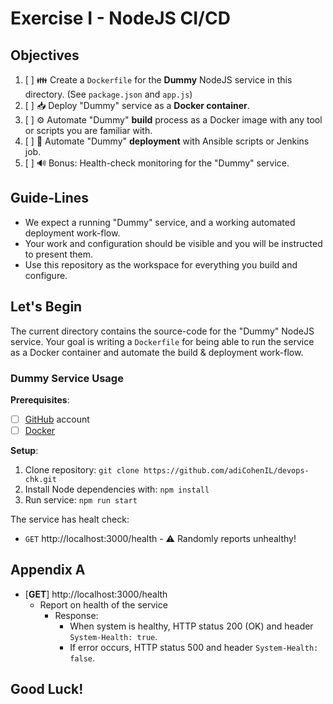 # Exercise I - NodeJS CI/CD

## Objectives

1. [ ] 👪 Create a `Dockerfile` for the **Dummy** NodeJS service in this
  directory. (See `package.json` and `app.js`)
1. [ ] 📥 Deploy "Dummy" service as a **Docker container**.
1. [ ] ⚙️ Automate "Dummy" **build** process as a Docker image with any tool
  or scripts you are familiar with.
1. [ ] 🔄 Automate "Dummy" **deployment** with Ansible scripts or Jenkins job.
1. [ ] 🔊 Bonus: Health-check monitoring for the "Dummy" service.

## Guide-Lines

- We expect a running "Dummy" service, and a working automated deployment work-flow. 
- Your work and configuration should be visible and you will be instructed to
  present them.
- Use this repository as the workspace for everything you build and configure.

## Let's Begin

The current directory contains the source-code for the "Dummy" NodeJS service. 
Your goal is writing a `Dockerfile` for being able to run the service as a 
Docker container and automate the build & deployment work-flow.


### Dummy Service Usage

**Prerequisites**:

- [ ] [GitHub](https://github.com) account
- [ ] [Docker](https://www.docker.com/products/docker-desktop)

**Setup**:

1. Clone repository: `git clone https://github.com/adiCohenIL/devops-chk.git`
2. Install Node dependencies with: `npm install`
3. Run service: `npm run start`

The service has healt check:

- `GET` http://localhost:3000/health - ⚠️ Randomly reports unhealthy!


## Appendix A

* [**GET**] http://localhost:3000/health
  * Report on health of the service
    * Response:
      * When system is healthy, HTTP status 200 (OK) and header
        `System-Health: true`.
      * If error occurs, HTTP status 500 and header `System-Health: false`.

## Good Luck!
